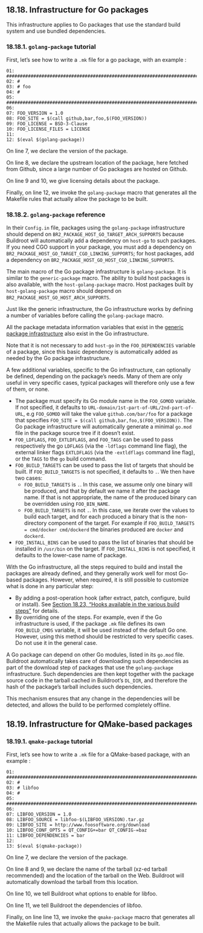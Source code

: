 ## 18.18. Infrastructure for Go packages

This infrastructure applies to Go packages that use the standard build system and use bundled dependencies.

### 18.18.1. `golang-package` tutorial

First, let’s see how to write a `.mk` file for a go package, with an example :

```
01: ################################################################################
02: #
03: # foo
04: #
05: ################################################################################
06:
07: FOO_VERSION = 1.0
08: FOO_SITE = $(call github,bar,foo,$(FOO_VERSION))
09: FOO_LICENSE = BSD-3-Clause
10: FOO_LICENSE_FILES = LICENSE
11:
12: $(eval $(golang-package))
```

On line 7, we declare the version of the package.

On line 8, we declare the upstream location of the package, here fetched from Github, since a large number of Go packages are hosted on Github.

On line 9 and 10, we give licensing details about the package.

Finally, on line 12, we invoke the `golang-package` macro that generates all the Makefile rules that actually allow the package to be built.

### 18.18.2. `golang-package` reference

In their `Config.in` file, packages using the `golang-package` infrastructure should depend on `BR2_PACKAGE_HOST_GO_TARGET_ARCH_SUPPORTS` because Buildroot will automatically add a dependency on `host-go` to such packages. If you need CGO support in your package, you must add a dependency on `BR2_PACKAGE_HOST_GO_TARGET_CGO_LINKING_SUPPORTS`; for host packages, add a dependency on `BR2_PACKAGE_HOST_GO_HOST_CGO_LINKING_SUPPORTS`.

The main macro of the Go package infrastructure is `golang-package`. It is similar to the `generic-package` macro. The ability to build host packages is also available, with the `host-golang-package` macro. Host packages built by `host-golang-package` macro should depend on `BR2_PACKAGE_HOST_GO_HOST_ARCH_SUPPORTS`.

Just like the generic infrastructure, the Go infrastructure works by defining a number of variables before calling the `golang-package` macro.

All the package metadata information variables that exist in the [generic package infrastructure](https://buildroot.org/downloads/manual/manual.html#generic-package-reference) also exist in the Go infrastructure.

Note that it is not necessary to add `host-go` in the `FOO_DEPENDENCIES` variable of a package, since this basic dependency is automatically added as needed by the Go package infrastructure.

A few additional variables, specific to the Go infrastructure, can optionally be defined, depending on the package’s needs. Many of them are only useful in very specific cases, typical packages will therefore only use a few of them, or none.

- The package must specify its Go module name in the `FOO_GOMOD` variable. If not specified, it defaults to `URL-domain/1st-part-of-URL/2nd-part-of-URL`, e.g `FOO_GOMOD` will take the value `github.com/bar/foo` for a package that specifies `FOO_SITE = $(call github,bar,foo,$(FOO_VERSION))`. The Go package infrastructure will automatically generate a minimal `go.mod` file in the package source tree if it doesn’t exist.
- `FOO_LDFLAGS`, `FOO_EXTLDFLAGS`, and `FOO_TAGS` can be used to pass respectively the go `LDFLAGS` (via the `-ldflags` command line flag), the external linker flags `EXTLDFLAGS` (via the `-extldflags` command line flag), or the `TAGS` to the `go` build command.
- `FOO_BUILD_TARGETS` can be used to pass the list of targets that should be built. If `FOO_BUILD_TARGETS` is not specified, it defaults to `.`. We then have two cases:
  - `FOO_BUILD_TARGETS` is `.`. In this case, we assume only one binary will be produced, and that by default we name it after the package name. If that is not appropriate, the name of the produced binary can be overridden using `FOO_BIN_NAME`.
  - `FOO_BUILD_TARGETS` is not `.`. In this case, we iterate over the values to build each target, and for each produced a binary that is the non-directory component of the target. For example if `FOO_BUILD_TARGETS = cmd/docker cmd/dockerd` the binaries produced are `docker` and `dockerd`.
- `FOO_INSTALL_BINS` can be used to pass the list of binaries that should be installed in `/usr/bin` on the target. If `FOO_INSTALL_BINS` is not specified, it defaults to the lower-case name of package.

With the Go infrastructure, all the steps required to build and install the packages are already defined, and they generally work well for most Go-based packages. However, when required, it is still possible to customize what is done in any particular step:

- By adding a post-operation hook (after extract, patch, configure, build or install). See [Section 18.23, “Hooks available in the various build steps”](https://buildroot.org/downloads/manual/manual.html#hooks) for details.
- By overriding one of the steps. For example, even if the Go infrastructure is used, if the package `.mk` file defines its own `FOO_BUILD_CMDS` variable, it will be used instead of the default Go one. However, using this method should be restricted to very specific cases. Do not use it in the general case.

A Go package can depend on other Go modules, listed in its `go.mod` file. Buildroot automatically takes care of downloading such dependencies as part of the download step of packages that use the `golang-package` infrastructure. Such dependencies are then kept together with the package source code in the tarball cached in Buildroot’s `DL_DIR`, and therefore the hash of the package’s tarball includes such dependencies.

This mechanism ensures that any change in the dependencies will be detected, and allows the build to be performed completely offline.

## 18.19. Infrastructure for QMake-based packages

### 18.19.1. `qmake-package` tutorial

First, let’s see how to write a `.mk` file for a QMake-based package, with an example :

```
01: ################################################################################
02: #
03: # libfoo
04: #
05: ################################################################################
06:
07: LIBFOO_VERSION = 1.0
08: LIBFOO_SOURCE = libfoo-$(LIBFOO_VERSION).tar.gz
09: LIBFOO_SITE = http://www.foosoftware.org/download
10: LIBFOO_CONF_OPTS = QT_CONFIG+=bar QT_CONFIG-=baz
11: LIBFOO_DEPENDENCIES = bar
12:
13: $(eval $(qmake-package))
```

On line 7, we declare the version of the package.

On line 8 and 9, we declare the name of the tarball (xz-ed tarball recommended) and the location of the tarball on the Web. Buildroot will automatically download the tarball from this location.

On line 10, we tell Buildroot what options to enable for libfoo.

On line 11, we tell Buildroot the dependencies of libfoo.

Finally, on line line 13, we invoke the `qmake-package` macro that generates all the Makefile rules that actually allows the package to be built.

